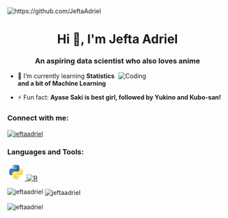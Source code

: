 <img align="center" alt="https://github.com/JeftaAdriel" width="1000" src="https://media.tenor.com/0nAkXoaJyvQAAAAC/yukino-oregairu.gif">
<h1 align="center">Hi 👋, I'm Jefta Adriel</h1>
<h3 align="center">An aspiring data scientist who also loves anime</h3>

<img align="right" alt="Coding" width="250" src="https://media.tenor.com/rHiinKv2NtEAAAAC/anime-kubo-san.gif">

- 🌱 I’m currently learning **Statistics and a bit of Machine Learning**

- ⚡ Fun fact: **Ayase Saki is best girl, followed by Yukino and Kubo-san!**

<h3 align="left">Connect with me:</h3>
<p align="left">
<a href="https://linkedin.com/in/jeftaadriel" target="blank"><img align="center" src="https://raw.githubusercontent.com/rahuldkjain/github-profile-readme-generator/master/src/images/icons/Social/linked-in-alt.svg" alt="jeftaadriel" height="30" width="40" /></a>
</p>

<h3 align="left">Languages and Tools:</h3>
<p align="left"> <a href="https://www.python.org" target="_blank" rel="noreferrer"> <img src="https://raw.githubusercontent.com/devicons/devicon/master/icons/python/python-original.svg" alt="python" width="40" height="40"/> </a> <a href="https://www.r-project.org" target="_blank" rel="noreferrer"> <img src="https://www.r-project.org/logo/Rlogo.svg" alt="R" width="40" height="40"/> </a> </p>

<p><img align="left" src="https://github-readme-stats.vercel.app/api/top-langs?username=jeftaadriel&show_icons=true&locale=en&layout=compact" alt="jeftaadriel" /></p>

<p>&nbsp;<img align="center" src="https://github-readme-stats.vercel.app/api?username=jeftaadriel&show_icons=true&locale=en" alt="jeftaadriel" /></p>

<p><img align="center" src="https://github-readme-streak-stats.herokuapp.com/?user=jeftaadriel&" alt="jeftaadriel" /></p>
